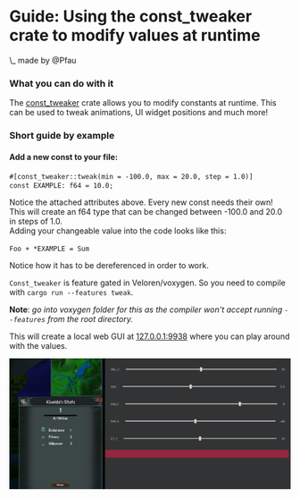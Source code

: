 # Guide: Using the const_tweaker crate to modify values at runtime

\\\_ made by @Pfau

### What you can do with it

The [const_tweaker](https://crates.io/crates/const-tweaker) crate allows you to modify constants at runtime.
This can be used to tweak animations, UI widget positions and much more!

### Short guide by example

#### Add a new const to your file:

```rust,ignore
#[const_tweaker::tweak(min = -100.0, max = 20.0, step = 1.0)]
const EXAMPLE: f64 = 10.0;
```

Notice the attached attributes above. Every new const needs their own!<br/>
This will create an f64 type that can be changed between -100.0 and 20.0 in steps of 1.0.<br/>
Adding your changeable value into the code looks like this:

`Foo + *EXAMPLE = Sum`

Notice how it has to be dereferenced in order to work.

`Const_tweaker` is feature gated in Veloren/voxygen. So you need to compile with `cargo run --features tweak`.

**Note**: _go into voxygen folder for this as the compiler won't accept running `--features` from the root directory._

This will create a local web GUI at [127.0.0.1:9938](https://127.0.0.1:9938/) where you can play around with the values.

![Web GUI](ui.png)
